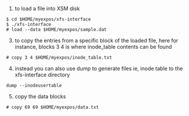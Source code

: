 
1. to load a file into XSM disk

```
$ cd $HOME/myexpos/xfs-interface
$ ./xfs-interface
# load --data $HOME/myexpos/sample.dat
```

3. to copy the entries from a specific block of the loaded file, here for instance, blocks 3 4 is where inode_table contents can be found
````
# copy 3 4 $HOME/myexpos/inode_table.txt
````
4. instead you can also use dump to generate files ie, inode table to the xfs-interface directory

`dump --inodeusertable`

5. copy the data blocks

`# copy 69 69 $HOME/myexpos/data.txt`